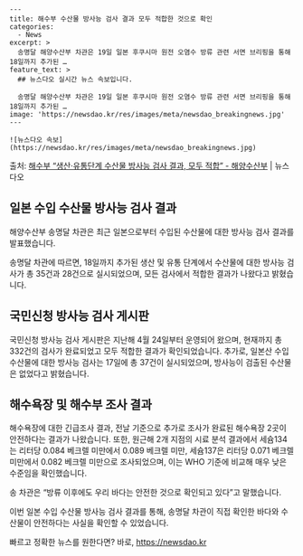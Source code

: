     ---
    title: 해수부 수산물 방사능 검사 결과 모두 적합한 것으로 확인
    categories:
      - News
    excerpt: >
      송명달 해양수산부 차관은 19일 일본 후쿠시마 원전 오염수 방류 관련 서면 브리핑을 통해 18일까지 추가된 …
    feature_text: >
      ## 뉴스다오 실시간 뉴스 속보입니다.
    
      송명달 해양수산부 차관은 19일 일본 후쿠시마 원전 오염수 방류 관련 서면 브리핑을 통해 18일까지 추가된 …
    image: 'https://newsdao.kr/res/images/meta/newsdao_breakingnews.jpg'
    ---
    
    ![뉴스다오 속보](https://newsdao.kr/res/images/meta/newsdao_breakingnews.jpg)

<p>출처: <a href="https://newsdao.kr/3037" rel="dofollow">해수부 “생산·유통단계 수산물 방사능 검사 결과, 모두 적합” - 해양수산부</a> | 뉴스다오</p>

<h2 data-ke-size="size26">일본 수입 수산물 방사능 검사 결과</h2>
해양수산부 송명달 차관은 최근 일본으로부터 수입된 수산물에 대한 방사능 검사 결과를 발표했습니다.

<p data-ke-size="size16">송명달 차관에 따르면, 18일까지 추가된 생산 및 유통 단계에서 수산물에 대한 방사능 검사가 총 35건과 28건으로 실시되었으며, 모든 검사에서 적합한 결과가 나왔다고 밝혔습니다.</p>

<h2 data-ke-size="size26">국민신청 방사능 검사 게시판</h2>
국민신청 방사능 검사 게시판은 지난해 4월 24일부터 운영되어 왔으며, 현재까지 총 332건의 검사가 완료되었고 모두 적합한 결과가 확인되었습니다. 추가로, 일본산 수입 수산물에 대한 방사능 검사는 17일에 총 37건이 실시되었으며, 방사능이 검출된 수산물은 없었다고 밝혔습니다.

<h2 data-ke-size="size26">해수욕장 및 해수부 조사 결과</h2>
해수욕장에 대한 긴급조사 결과, 전날 기준으로 추가로 조사가 완료된 해수욕장 2곳이 안전하다는 결과가 나왔습니다. 또한, 원근해 2개 지점의 시료 분석 결과에서 세슘134는 리터당 0.084 베크렐 미만에서 0.089 베크렐 미만, 세슘137은 리터당 0.071 베크렐 미만에서 0.082 베크렐 미만으로 조사되었으며, 이는 WHO 기준에 비교해 매우 낮은 수준임을 확인했습니다.

<p data-ke-size="size16">송 차관은 “방류 이후에도 우리 바다는 안전한 것으로 확인되고 있다”고 말했습니다.</p>

이번 일본 수입 수산물 방사능 검사 결과를 통해, 송명달 차관이 직접 확인한 바다와 수산물이 안전하다는 사실을 확인할 수 있었습니다. 

빠르고 정확한 뉴스를 원한다면? 바로, <a href="https://newsdao.kr" rel="dofollow">https://newsdao.kr</a>


    
